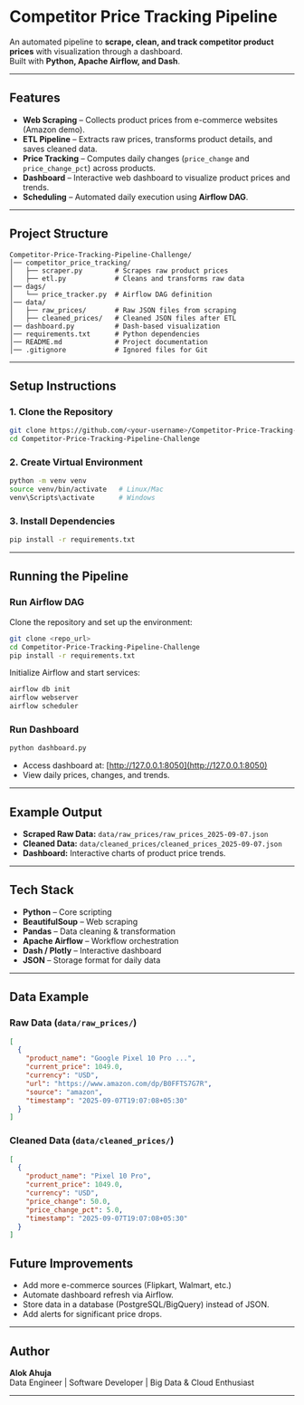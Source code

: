 # Competitor Price Tracking Pipeline

An automated pipeline to **scrape, clean, and track competitor product prices** with visualization through a dashboard.  
Built with **Python, Apache Airflow, and Dash**.

---

## Features
- **Web Scraping** – Collects product prices from e-commerce websites (Amazon demo).
- **ETL Pipeline** – Extracts raw prices, transforms product details, and saves cleaned data.
- **Price Tracking** – Computes daily changes (`price_change` and `price_change_pct`) across products.
- **Dashboard** – Interactive web dashboard to visualize product prices and trends.
- **Scheduling** – Automated daily execution using **Airflow DAG**.

---

## Project Structure
```
Competitor-Price-Tracking-Pipeline-Challenge/
│── competitor_price_tracking/
│   ├── scraper.py        # Scrapes raw product prices
│   ├── etl.py            # Cleans and transforms raw data
│── dags/
│   └── price_tracker.py  # Airflow DAG definition
│── data/
│   ├── raw_prices/       # Raw JSON files from scraping
│   ├── cleaned_prices/   # Cleaned JSON files after ETL
│── dashboard.py          # Dash-based visualization
│── requirements.txt      # Python dependencies
│── README.md             # Project documentation
│── .gitignore            # Ignored files for Git
```

---

## Setup Instructions

### 1. Clone the Repository
```bash
git clone https://github.com/<your-username>/Competitor-Price-Tracking-Pipeline-Challenge.git
cd Competitor-Price-Tracking-Pipeline-Challenge
```

### 2. Create Virtual Environment
```bash
python -m venv venv
source venv/bin/activate   # Linux/Mac
venv\Scripts\activate      # Windows
```

### 3. Install Dependencies
```bash
pip install -r requirements.txt
```

---

## Running the Pipeline

### Run Airflow DAG
Clone the repository and set up the environment:

```bash
git clone <repo_url>
cd Competitor-Price-Tracking-Pipeline-Challenge
pip install -r requirements.txt
```

Initialize Airflow and start services:

```bash
airflow db init
airflow webserver
airflow scheduler
```

### Run Dashboard
```bash
python dashboard.py
```
- Access dashboard at: [http://127.0.0.1:8050](http://127.0.0.1:8050)  
- View daily prices, changes, and trends.

---

## Example Output
- **Scraped Raw Data:** `data/raw_prices/raw_prices_2025-09-07.json`
- **Cleaned Data:** `data/cleaned_prices/cleaned_prices_2025-09-07.json`
- **Dashboard:** Interactive charts of product price trends.

---

## Tech Stack
- **Python** – Core scripting
- **BeautifulSoup** – Web scraping
- **Pandas** – Data cleaning & transformation
- **Apache Airflow** – Workflow orchestration
- **Dash / Plotly** – Interactive dashboard
- **JSON** – Storage format for daily data

---

## Data Example

### Raw Data (`data/raw_prices/`)
```json
[
  {
    "product_name": "Google Pixel 10 Pro ...",
    "current_price": 1049.0,
    "currency": "USD",
    "url": "https://www.amazon.com/dp/B0FFTS7G7R",
    "source": "amazon",
    "timestamp": "2025-09-07T19:07:08+05:30"
  }
]
```

### Cleaned Data (`data/cleaned_prices/`)
```json
[
  {
    "product_name": "Pixel 10 Pro",
    "current_price": 1049.0,
    "currency": "USD",
    "price_change": 50.0,
    "price_change_pct": 5.0,
    "timestamp": "2025-09-07T19:07:08+05:30"
  }
]
```

## Future Improvements
- Add more e-commerce sources (Flipkart, Walmart, etc.)
- Automate dashboard refresh via Airflow.
- Store data in a database (PostgreSQL/BigQuery) instead of JSON.
- Add alerts for significant price drops.

---

## Author
**Alok Ahuja**  
Data Engineer | Software Developer | Big Data & Cloud Enthusiast  

---
